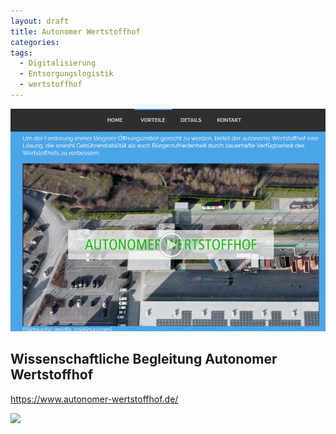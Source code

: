 ```yaml
---
layout: draft
title: Autonomer Wertstoffhof
categories: 
tags:
  - Digitalisierung
  - Entsorgungslogistik
  - wertstoffhof
---
```

![](../pics/2024-01-19-autonomer-werstoffhof_image_1.png)

## Wissenschaftliche Begleitung Autonomer Wertstoffhof 

<https://www.autonomer-wertstoffhof.de/>


![](../pics/2024-01-19-autonomer-werstoffhof_image_2.png)



